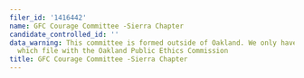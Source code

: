```yaml
---
filer_id: '1416442'
name: GFC Courage Committee -Sierra Chapter
candidate_controlled_id: ''
data_warning: This committee is formed outside of Oakland. We only have data on committees
  which file with the Oakland Public Ethics Commission
title: GFC Courage Committee -Sierra Chapter
---
```

